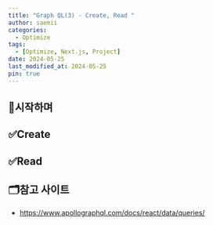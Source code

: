 ```yaml
---
title: "Graph QL(3) - Create, Read "
author: saemii
categories:
  - Optimize
tags:
  - [Optimize, Next.js, Project]
date: 2024-05-25
last_modified_at: 2024-05-25
pin: true
---
```


## 📌시작하며

## ✅Create

## ✅Read

## 🗂️참고 사이트

- <https://www.apollographql.com/docs/react/data/queries/>
